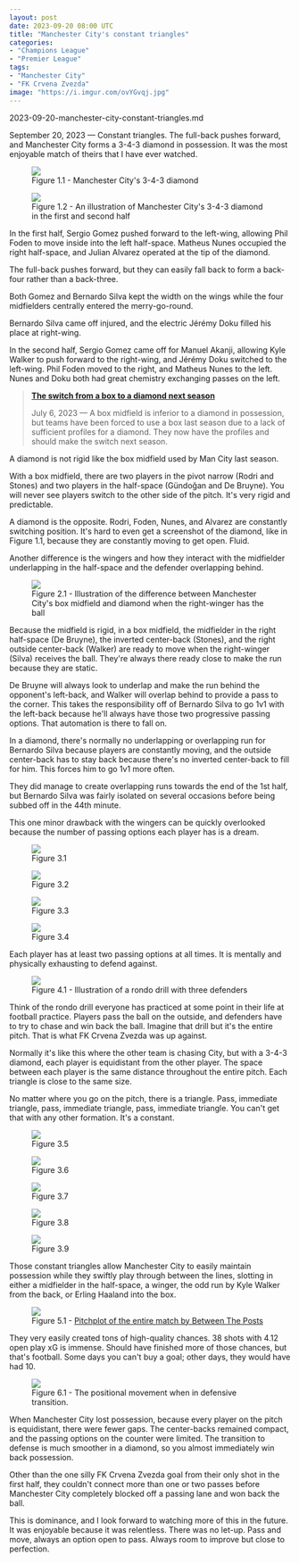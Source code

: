 ```yaml
---
layout: post
date: 2023-09-20 08:00 UTC
title: "Manchester City's constant triangles"
categories:
- "Champions League"
- "Premier League"
tags:
- "Manchester City"
- "FK Crvena Zvezda"
image: "https://i.imgur.com/ovYGvqj.jpg"
---
```


2023-09-20-manchester-city-constant-triangles.md

September 20, 2023 — Constant triangles. The full-back pushes forward, and Manchester City forms a 3-4-3 diamond in possession. It was the most enjoyable match of theirs that I have ever watched.

<!---more--->

<figure>
    <img src="https://i.imgur.com/ovYGvqj.jpg">
    <figcaption>Figure 1.1 - Manchester City's 3-4-3 diamond</figcaption>
</figure>

<figure>
    <img src="https://i.imgur.com/GDd86wF.jpg">
    <figcaption>Figure 1.2 - An illustration of Manchester City's 3-4-3 diamond in the first and second half</figcaption>
</figure>

In the first half, Sergio Gomez pushed forward to the left-wing, allowing Phil Foden to move inside into the left half-space. Matheus Nunes occupied the right half-space, and Julian Alvarez operated at the tip of the diamond.

The full-back pushes forward, but they can easily fall back to form a back-four rather than a back-three.

Both Gomez and Bernardo Silva kept the width on the wings while the four midfielders centrally entered the merry-go-round.

Bernardo Silva came off injured, and the electric Jérémy Doku filled his place at right-wing.

In the second half, Sergio Gomez came off for Manuel Akanji, allowing Kyle Walker to push forward to the right-wing, and Jérémy Doku switched to the left-wing. Phil Foden moved to the right, and Matheus Nunes to the left. Nunes and Doku both had great chemistry exchanging passes on the left.

> **[The switch from a box to a diamond next season](https://tacticsjournal.com/2023/07/06/the-switch-from-box-to-diamond-next-season/)**
>
> July 6, 2023 — A box midfield is inferior to a diamond in possession, but teams have been forced to use a box last season due to a lack of sufficient profiles for a diamond. They now have the profiles and should make the switch next season.

A diamond is not rigid like the box midfield used by Man City last season.

With a box midfield, there are two players in the pivot narrow (Rodri and Stones) and two players in the half-space (Gündoğan and De Bruyne). You will never see players switch to the other side of the pitch. It's very rigid and predictable.

A diamond is the opposite. Rodri, Foden, Nunes, and Alvarez are constantly switching position. It's hard to even get a screenshot of the diamond, like in Figure 1.1, because they are constantly moving to get open. Fluid.

Another difference is the wingers and how they interact with the midfielder underlapping in the half-space and the defender overlapping behind.

<figure>
    <img src="https://i.imgur.com/slrbJDX.jpg">
    <figcaption>Figure 2.1 - Illustration of the difference between Manchester City's box midfield and diamond when the right-winger has the ball</figcaption>
</figure>

Because the midfield is rigid, in a box midfield, the midfielder in the right half-space (De Bruyne), the inverted center-back (Stones), and the right outside center-back (Walker) are ready to move when the right-winger (Silva) receives the ball. They're always there ready close to make the run because they are static. 

De Bruyne will always look to underlap and make the run behind the opponent's left-back, and Walker will overlap behind to provide a pass to the corner. This takes the responsibility off of Bernardo Silva to go 1v1 with the left-back because he'll always have those two progressive passing options. That automation is there to fall on.

In a diamond, there's normally no underlapping or overlapping run for Bernardo Silva because players are constantly moving, and the outside center-back has to stay back because there's no inverted center-back to fill for him. This forces him to go 1v1 more often.

They did manage to create overlapping runs towards the end of the 1st half, but Bernardo Silva was fairly isolated on several occasions before being subbed off in the 44th minute.

This one minor drawback with the wingers can be quickly overlooked because the number of passing options each player has is a dream.

<figure>
    <img src="https://i.imgur.com/hbasJr7.jpg">
    <figcaption>Figure 3.1</figcaption>
</figure>

<figure>
    <img src="https://i.imgur.com/ORDsIav.jpg">
    <figcaption>Figure 3.2</figcaption>
</figure>

<figure>
    <img src="https://i.imgur.com/lzCY3ve.jpg">
    <figcaption>Figure 3.3</figcaption>
</figure>

<figure>
    <img src="https://i.imgur.com/SV8YTFw.jpg">
    <figcaption>Figure 3.4</figcaption>
</figure>

Each player has at least two passing options at all times. It is mentally and physically exhausting to defend against.

<figure>
    <img src="https://i.imgur.com/tjukkXi.jpg">
    <figcaption>Figure 4.1 - Illustration of a rondo drill with three defenders</figcaption>
</figure>

Think of the rondo drill everyone has practiced at some point in their life at football practice. Players pass the ball on the outside, and defenders have to try to chase and win back the ball. Imagine that drill but it's the entire pitch. That is what FK Crvena Zvezda was up against.

Normally it's like this where the other team is chasing City, but with a 3-4-3 diamond, each player is equidistant from the other player. The space between each player is the same distance throughout the entire pitch. Each triangle is close to the same size.

No matter where you go on the pitch, there is a triangle. Pass, immediate triangle, pass, immediate triangle, pass, immediate triangle. You can't get that with any other formation. It's a constant.

<figure>
    <img src="https://i.imgur.com/urF0P25.jpg">
    <figcaption>Figure 3.5</figcaption>
</figure>

<figure>
    <img src="https://i.imgur.com/MTNdyEI.jpg">
    <figcaption>Figure 3.6</figcaption>
</figure>

<figure>
    <img src="https://i.imgur.com/XcU9rEN.jpg">
    <figcaption>Figure 3.7</figcaption>
</figure>

<figure>
    <img src="https://i.imgur.com/AJWp7pk.jpg">
    <figcaption>Figure 3.8</figcaption>
</figure>

<figure>
    <img src="https://i.imgur.com/0kXdsu7.jpg">
    <figcaption>Figure 3.9</figcaption>
</figure>

Those constant triangles allow Manchester City to easily maintain possession while they swiftly play through between the lines, slotting in either a midfielder in the half-space, a winger, the odd run by Kyle Walker from the back, or Erling Haaland into the box.

<figure>
    <img src="https://i.imgur.com/utkg7Qq.jpg">
    <figcaption>Figure 5.1 - <a href="https://x.com/betweentheposts/status/1704255231511437563?s=46&t=YC8lQJTh43E_mBQW40Ct2g">Pitchplot of the entire match by Between The Posts</a></figcaption>
</figure>

They very easily created tons of high-quality chances. 38 shots with 4.12 open play xG is immense. Should have finished more of those chances, but that's football. Some days you can't buy a goal; other days, they would have had 10.

<figure>
    <img src="https://i.imgur.com/qlcgUCF.jpg">
    <figcaption>Figure 6.1 - The positional movement when in defensive transition.</figcaption>
</figure>

When Manchester City lost possession, because every player on the pitch is equidistant, there were fewer gaps. The center-backs remained compact, and the passing options on the counter were limited. The transition to defense is much smoother in a diamond, so you almost immediately win back possession.

Other than the one silly FK Crvena Zvezda goal from their only shot in the first half, they couldn't connect more than one or two passes before Manchester City completely blocked off a passing lane and won back the ball.

This is dominance, and I look forward to watching more of this in the future. It was enjoyable because it was relentless. There was no let-up. Pass and move, always an option open to pass. Always room to improve but close to perfection.
